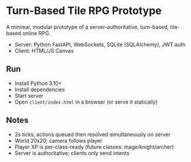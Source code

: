 # Turn-Based Tile RPG Prototype

A minimal, modular prototype of a server-authoritative, turn-based, tile-based online RPG.

- Server: Python FastAPI, WebSockets, SQLite (SQLAlchemy), JWT auth
- Client: HTML/JS Canvas

## Run

- Install Python 3.10+
- Install dependencies
- Start server
- Open `client/index.html` in a browser (or serve it statically)

## Notes

- 2s ticks; actions queued then resolved simultaneously on server
- World 20x20; camera follows player
- Player XP is per-class-ready (future classes: mage/knight/archer)
- Server is authoritative; clients only send intents

